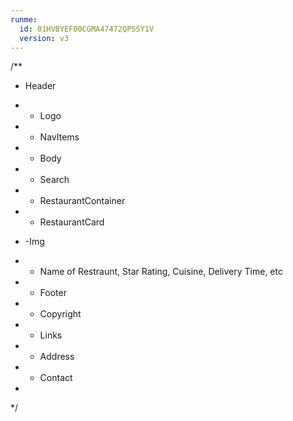 ```yaml
---
runme:
  id: 01HVBYEF00CGMA47472QPSSY1V
  version: v3
---
```


/**

* Header
* - Logo

* - NavItems

* * Body

* - Search

* - RestaurantContainer

* - RestaurantCard

* -Img

*  - Name of Restraunt, Star Rating, Cuisine, Delivery Time, etc

* * Footer

* - Copyright

* - Links

* - Address

* - Contact

* 

*/